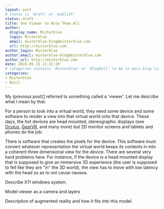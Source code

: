 ```yaml
---
layout: post
# status is 'draft' or 'publish'
status: draft
title: One Viewer to Rule Them All
author:
  display_name: Misterblue
  login: Misterblue
  email: misterblue-blog@misterblue.com
  url: http://misterblue.com
author_login: Misterblue
author_email: misterblue-blog@misterblue.com
author_url: http://misterblue.com
date: 2015-05-15 11:22:20
# categories contains 'Misterblue' or 'BlogRoll' to be in main blog list
categories:
- Misterblue
- Basil
---
```

My (previous post)[1] referred to something called a 'viewer'.
Let me describe what I mean by that.

For a person to look into a virtual world, they need some device and some
software to render a view into that virtual world onto that device.
These days, the hot devices are head mounted, stereographic displays
(see [Oculus][2], [GearVR][3], and many more) but 2D monitor screens
and tablets and phones do the job.

There is software that creates the pixels for the device.
This software must convert whatever representation the virtual world
keeps its contents in into a coherent three dimensional view for
the device. There are several very hard problems here. 
For instance, if the device is a head mounted display that is supposed
to give an immersive 3D experience (the user is supposed to fell like they
are "in" the 3D world), the view has to move with low latency with the
head so as to not cause nausea.

Describe X11 windows system.

Model viewer as a camera and layers

Description of augmented reality and how it fits into this model.


[1]: http://blog.misterblue.com/archive/2015/2015-05-14-a-3d-object-viewer
[2]: Oculus
[3]: GearVR

